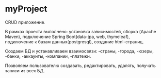 # myProject

CRUD приложение.

В рамках проекта выполнено: 
установка зависимостей, сборка (Apache Maven), подключение Spring Boot(data-jpa, web, thymeleaf), подключение к базам данных(postgresql), создание html-страниц.

Создаем БД и устанавливаем взаимосвязи:
-страны,
-города,
-юзеры,
-банки,
-аккаунты,
-компании,
-платежи.

Позволяем пользователю создавать, редактировать, удалять, получать записи из всех БД.

